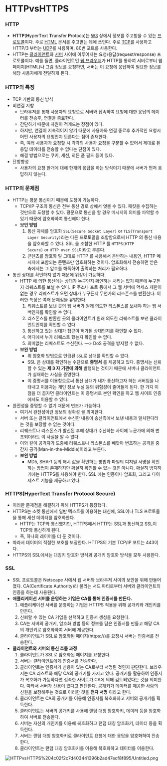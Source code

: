 # HTTPvsHTTPS

### HTTP

- **HTTP**(**H**yper**T**ext **T**ransfer **P**rotoco)는 [W3](https://ko.wikipedia.org/wiki/WWW) 상에서 정보를 주고받을 수 있는 [프로토콜](https://ko.wikipedia.org/wiki/%ED%86%B5%EC%8B%A0_%ED%94%84%EB%A1%9C%ED%86%A0%EC%BD%9C)이다. 주로 [HTML](https://ko.wikipedia.org/wiki/HTML) 문서를 주고받는 데에 쓰인다. 주로 [TCP](https://ko.wikipedia.org/wiki/%EC%A0%84%EC%86%A1_%EC%A0%9C%EC%96%B4_%ED%94%84%EB%A1%9C%ED%86%A0%EC%BD%9C)를 사용하고 HTTP/3 부터는 [UDP](https://ko.wikipedia.org/wiki/%EC%82%AC%EC%9A%A9%EC%9E%90_%EB%8D%B0%EC%9D%B4%ED%84%B0%EA%B7%B8%EB%9E%A8_%ED%94%84%EB%A1%9C%ED%86%A0%EC%BD%9C)를 사용하며, 80번 포트를 사용한다.
- HTTP는 [클라이언트](https://ko.wikipedia.org/wiki/%ED%81%B4%EB%9D%BC%EC%9D%B4%EC%96%B8%ED%8A%B8)와 [서버](https://ko.wikipedia.org/wiki/%EC%84%9C%EB%B2%84) 사이에 이루어지는 요청/응답(request/response) 프로토콜이다. 예를 들면, 클라이언트인 [웹 브라우저](https://ko.wikipedia.org/wiki/%EC%9B%B9_%EB%B8%8C%EB%9D%BC%EC%9A%B0%EC%A0%80)가 HTTP를 통하여 서버로부터 웹페이지(HTML)나 그림 정보를 요청하면, 서버는 이 요청에 응답하여 필요한 정보를 해당 사용자에게 전달하게 된다.

### **HTTP의 특징**

- TCP 기반의 통신 방식
- 비연결 지향
    - 브라우저를 통해 사용자의 요청으로 서버와 접속하여 요청에 대한 응답의 데이터를 전송후, 연결을 종료한다.
    - 간단하기 때문에 자원이 적게드는 장점이 있다.
    - 하지만, 연결이 지속적이지 않기 때문에 사용자와 연결 종료후 추가적인 요청시 어떤 사용자의 요청인지 모른다는 점이 존재한다.
    - 즉, 여러 사용자가 요청할 시 각각의 사용자 요청을 구분할 수 없어서 제대로 된 응답 데이터를 전송할 수 없다는 단점이 있다.
    - 해결 방법으로는 쿠키, 세션, 히든 폼 필드 등이 있다.
- 단방향성
    - 사용자의 요청 한개에 대해 한개의 응답을 하는 방식이기 때문에 서버가 먼저 응답하지 않는다.

### **HTTP의 문제점**

- HTTP는 평문 통신이기 때문에 도청이 가능하다.
    - TCP/IP 구조의 통신은 전부 통신 경로 상에서 엿볼 수 있다. 패킷을 수집하는 것만으로 도청할 수 있다. 평문으로 통신을 할 경우 메시지의 의미를 파악할 수 있기 때문에 암호화하여 통신해야 한다.
    - **보안 방법**
        1. 통신 자체를 암호화 `SSL(Secure Socket Layer)` or `TLS(Transport Layer Security)`라는 다른 프로토콜을 조합함으로써 HTTP 의 통신 내용을 암호화할 수 있다. SSL 을 조합한 HTTP 를 `HTTPS(HTTP Secure)` or `HTTP over SSL`이라고 부른다.
        2. 콘텐츠를 암호화 말 그대로 HTTP 를 사용해서 운반하는 내용인, HTTP 메시지에 포함되는 콘텐츠만 암호화하는 것이다. 암호화해서 전송하면 받은 측에서는 그 암호를 해독하여 출력하는 처리가 필요하다.
- 통신 상대를 확인하지 않기 때문에 위장이 가능하다.
    - HTTP 에 의한 통신에는 상대가 누구인지 확인하는 처리는 없기 때문에 누구든지 리퀘스트를 보낼 수 있다. IP 주소나 포트 등에서 그 웹 서버에 액세스 제한이 없는 경우 리퀘스트가 오면 상대가 누구든지 무언가의 리스폰스를 반환한다. 이러한 특징은 여러 문제점을 유발한다.
        1. 리퀘스트를 보낸 곳의 웹 서버가 원래 의도한 리스폰스를 보내야 하는 웹 서버인지를 확인할 수 없다.
        2. 리스폰스를 반환한 곳의 클라이언트가 원래 의도한 리퀘스트를 보낸 클라이언트인지를 확인할 수 없다.
        3. 통신하고 있는 상대가 접근이 허가된 상대인지를 확인할 수 없다.
        4. 어디에서 누가 리퀘스트 했는지 확인할 수 없다.
        5. 의미없는 리퀘스트도 수신한다. —> DoS 공격을 방지할 수 없다.
    - **보완 방법**
        - 위 암호화 방법으로 언급된 `SSL`로 상대를 확인할 수 있다.
        - SSL 은 상대를 확인하는 수단으로 **증명서** 를 제공하고 있다. 증명서는 신뢰할 수 있는 **제 3 자 기관에 의해** 발행되는 것이기 때문에 서버나 클라이언트가 실재하는 사실을 증명한다.
        - 이 증명서를 이용함으로써 통신 상대가 내가 통신하고자 하는 서버임을 나타내고 이용자는 개인 정보 누설 등의 위험성이 줄어들게 된다. 한 가지 이점을 더 꼽자면 클라이언트는 이 증명서로 본인 확인을 하고 웹 사이트 인증에서도 이용할 수 있다.
- 완전성을 증명할 수 없기 때문에 변조가 가능하다.
    - 여기서 완전성이란 정보의 정확성 을 의미한다.
    - 서버 또는 클라이언트에서 수신한 내용이 송신측에서 보낸 내용과 일치한다라는 것을 보장할 수 없는 것이다.
    - 리퀘스트나 리스폰스가 발신된 후에 상대가 수신하는 사이에 누군가에 의해 변조되더라도 이 사실을 알 수 없다.
    - 이와 같이 공격자가 도중에 리퀘스트나 리스폰스를 빼앗아 변조하는 공격을 중간자 공격(Man-in-the-Middle)이라고 부른다.
    - **보완 방법**
        - MD5, SHA-1 등의 해시 값을 확인하는 방법과 파일의 디지털 서명을 확인하는 방법이 존재하지만 확실히 확인할 수 있는 것은 아니다. 확실히 방지하기에는 HTTPS를 사용해야 한다. SSL 에는 인증이나 암호화, 그리고 다이제스트 기능을 제공하고 있다.

### HTTPS(HyperText Transfer Protocol Secure)

- 이러한 문제점을 해결하기 위해 HTTPS가 등장했다.
- HTTPS는 소켓 통신에서 일반 텍스트를 이용하는 대신에, SSL이나 TLS 프로토콜을 통해 세션 데이터를 암호화한다.
    - HTTP는 TCP와 통신했지만, HTTPS에서 HTTP는 SSL과 통신하고 SSL이 TCP와 통신하게 된다.
    - 즉, 하나의 레이어를 더 둔 것이다.
- 따라서 데이터의 적절한 보호를 보장한다. HTTPS의 기본 TCP/IP 포트는 443이다.
- HTTPS의 SSL에서는 대칭키 암호화 방식과 공개키 암호화 방식을 모두 사용한다.

### **SSL**

- SSL 프로토콜은 Netscape 사에서 웹 서버와 브라우저 사이의 보안을 위해 만들어졌다. CA(Certificate Authority)라 불리는 서드 파티로부터 서버와 클라이언트의 인증을 하는데 사용된다.
- **애플리케이션 서버를 운영하는 기업은 CA를 통해 인증서를 만든다.**
    1. 애플리케이션 서버를 운영하는 기업은 HTTPS 적용을 위해 공개키와 개인키를 만든다.
    2. 신뢰할 수 있는 CA 기업을 선택하고 인증서 생성을 요청한다.
    3. CA는 서버의 공개키, 암호화 방법 등의 정보를 담은 인증서를 만들고 해당 CA의 개인키로 암호화하여 서버에 제공한다.
    4. 클라이언트가 SSL로 암호화된 페이지(https://)를 요청시 서버는 인증서를 전송한다.
- **클라이언트와 서버의 통신 흐름 과정**
    1. 클라이언트가 SSL로 암호화된 페이지를 요청한다.
    2. 서버는 클라이언트에게 인증서를 전송한다.
    3. 클라이언트는 인증서가 신용이 있는 CA로부터 서명된 것인지 판단한다. 브라우저는 CA 리스트와 해당 CA의 공개키를 가지고 있다. 공개키를 활용하여 인증서가 복호화가 가능하다면 접속한 사이트가 CA에 의해 검토되었다는 것을 의미한다. 따라서 서버가 신용이 있다고 판단한다. 공개키가 데이터를 제공한 사람의 신원을 보장해주는 것으로 이러한 것을 **전자 서명** 이라고 한다.
    4. 클라이언트는 CA의 공개키를 이용해 인증서를 복호화하고 서버의 공개키를 획득한다.
    5. 클라이언트는 서버의 공개키를 사용해 랜덤 대칭 암호화키, 데이터 등을 암호화하여 서버로 전송한다.
    6. 서버는 자신의 개인키를 이용해 복호화하고 랜덤 대칭 암호화키, 데이터 등을 획득한다.
    7. 서버는 랜덤 대칭 암호화키로 클라이언트 요청에 대한 응답을 암호화하여 전송한다.
    8. 클라이언트는 랜덤 대칭 암호화키를 이용해 복호화하고 데이터를 이용한다.

![HTTPvsHTTPS%204c02f2c7d403441396b2ad47ecf8f895/Untitled.png](HTTPvsHTTPS%204c02f2c7d403441396b2ad47ecf8f895/Untitled.png)